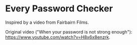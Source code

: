 # Every Password Checker

Inspired by a video from Fairbairn Films.

Original video ("When your password is not strong enough"): https://www.youtube.com/watch?v=H8x6x8enzrk.
